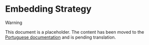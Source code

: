 # Embedding Strategy

> [!WARNING]
> This document is a placeholder. The content has been moved to the [Portuguese documentation](/pt-BR/developer-guide/embeddings) and is pending translation.